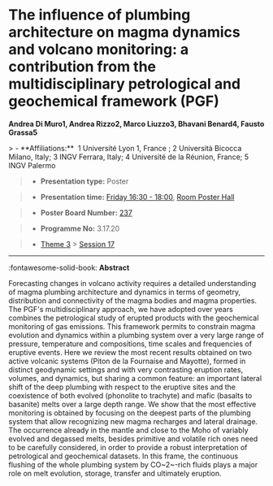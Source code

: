# The influence of plumbing architecture on magma dynamics and volcano monitoring: a contribution from the multidisciplinary petrological and geochemical framework (PGF)

**Andrea Di Muro1, Andrea Rizzo2, Marco Liuzzo3, Bhavani Benard4, Fausto Grassa5**

<!-- more -->> - **Affiliations:**  1 Université Lyon 1, France ; 2 Università Bicocca Milano, Italy; 3 INGV Ferrara, Italy; 4 Université de la Réunion, France; 5 INGV Palermo 

> - **Presentation type:** Poster

> - **Presentation time:** [Friday 16:30 - 18:00](../sessions_comparison.md#__tabbed_4_6), [Room Poster Hall](../maps_venue.md#__tabbed_1_1)

> - **Poster Board Number:** [237](../map_poster_boards.md#friday)

> - **Programme No:** 3.17.20

> - [Theme 3](../theme3.md) > [Session 17](../sessions/session-3-17.md)

--- 

:fontawesome-solid-book: **Abstract**

Forecasting changes in volcano activity requires a detailed understanding of magma plumbing architecture and dynamics in terms of geometry, distribution and connectivity of the magma bodies and magma properties. The PGF's multidisciplinary approach, we have adopted over years combines the petrological study of erupted products with the geochemical monitoring of gas emissions. This framework permits to constrain magma evolution and dynamics within a plumbing system over a very large range of pressure, temperature and compositions, time scales and frequencies of eruptive events. Here we review the most recent results obtained on two active volcanic systems (Piton de la Fournaise and Mayotte), formed in distinct geodynamic settings and with very contrasting eruption rates, volumes, and dynamics, but sharing a common feature: an important lateral shift of the deep plumbing with respect to the eruptive sites and the coexistence of both evolved (phonolite to trachyte) and mafic (basalts to basanite) melts over a large depth range. We show that the most effective monitoring is obtained by focusing on the deepest parts of the plumbing system that allow recognizing new magma recharges and lateral drainage. The occurrence already in the mantle and close to the Moho of variably evolved and degassed melts, besides primitive and volatile rich ones need to be carefully considered, in order to provide a robust interpretation of petrological and geochemical datasets. In this frame, the continuous flushing of the whole plumbing system by CO~2~-rich fluids plays a major role on melt evolution, storage, transfer and ultimately eruption.

